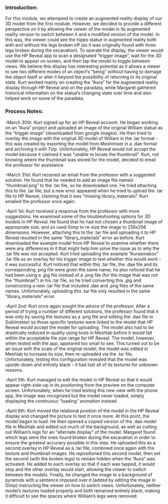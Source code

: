 ### Introduction:
  
  For this module, we attempted to create an augmented reality display of our 3D model from the first module. However, we decided to provide a different perspective on it by allowing the viewer of the model in its augmented reality version to switch between it and a modified version of the model. In this way, the viewer could see the hippo statue in augmented reality both with and without the legs broken off (as it was originally found with three legs broken during the excavation). To operate the display, the viewer would use the HP Reveal app to scan a designated “trigger image”, wait for the 3D model to appear on screen, and then tap the model to toggle between views. We believe this display has interesting potential as it allows a viewer to see two different modes of an object’s “being” without having to damage the object itself or alter it beyond the possibility of returning to its original state. Kurt worked mainly on creating the “Aura” for the augmented reality display through HP Reveal and on the paradata, while Margaret gathered historical information on the statue’s changing state over time and also helped work on some of the paradata.

### Process Notes:

-March 30th: Kurt signed up for an HP Reveal account. He began working on an “Aura” project and uploaded an image of the original William statue as the “trigger image” (downloaded from google images). He then tried to overlay the image with the original 3D model of William in the .tar format - this was created by exporting the model from Meshmixer in a .dae format and archiving it with 7zip. Unfortunately, HP Reveal would not accept the model because it claimed it was “unable to locate the thumbnail”. Kurt, not knowing where the thumbnail was stored for the model, decided to email the professor for assistance.

-March 31st: Kurt received an email from the professor with a suggested solution. He found that he needed to add an image file named “thumbnail.png” to the .tar file, so he downloaded one. He tried attaching this to the .tar file, but a new error appeared when he tried to upload the .tar file to HP Reveal, claiming that it was “missing library_materials”. Kurt emailed the professor once again.

-April 1st: Kurt received a response from the professor with more suggestions. He examined some of the troubleshooting options for 3D models in HP Reveal. He found that he had not chosen a thumbnail image of appropriate size, and so used Gimp to re-size the image to 256x256 dimensions. However, attaching this to the .tar file and uploading it to HP Reveal resulted in the same “library_materials” error as before. Kurt downloaded the example model from HP Reveal to examine whether there were any differences in it that might help him solve the issue as to why the .tar file was not accepted. Kurt tried uploading the example “Aurasmabox” .tar file as an overlay for his trigger image to test whether this would work - it was successful. Kurt noticed that within this .tar file, the .dae file and its corresponding .png file were given the same name; he also noticed that he had been using a .jpg file instead of a .png file (for the image that was not the “thumbnail”) in his .tar file, so he tried converting this .jpg and constructing a new .tar file that included .dae and .png files of the same names. Unfortunately, uploading this .tar file only resulted in the same “library_materials” error.

-April 2nd: Kurt once again sought the advice of the professor. After a period of trying a number of different solutions, the professor found that it was only by saving the textures as a .png file and editing the .dae file in Sublimetext so those specific textures were linked to the model that HP Reveal would accept the model for uploading. The model also had to be drastically reduced in quality using tools in Meshlab before it would fall within the acceptable file size range for HP Reveal. The model, however, when tested with the app, appeared too small to see. This turned out to be an issue with the scale of the original model; the model was edited in Meshlab to increase its size, then re-uploaded via the .tar file. Unfortunately, testing this configuration revealed that the model was upside-down and entirely black - it had lost all of its textures for unknown reasons.

-April 5th: Kurt managed to edit the model in HP Reveal so that it would appear right-side-up in its positioning from the preview on the computer screen. Unfortunately, when he tried testing this new view with the phone app, the image was recognized but the model never loaded, simply displaying the continuous “loading” animation instead.

-April 6th: Kurt moved the relational position of the model in the HP Reveal display and changed the picture to test it once more. At this point, the model began to load. He then opened a copied version of the .dae model file in Meshlab and edited out much of the background, as well as cutting out William’s legs for an “alternate display” of the model. Margaret found which legs were the ones found broken during the excavation in order to ensure the greatest accuracy possible in this step. He uploaded this as a second overlay in HP Reveal as a .tar file, combined once again with the texture and thumbnail images. He repositioned this second model, then set the second (with the broken legs) to remain hidden when the “Aura” was activated. He added to each overlay so that if each was tapped, it would stop and the other overlay would start, allowing the viewer to switch between the models. Finally, he changed the image to a background of pyramids with a sentence imposed over it (added by editing the image in Gimp) instructing the viewer on how to switch views. Unfortunately, neither model’s textures loaded properly and both remained entirely black, making it difficult to see the spaces where William’s legs were removed.
